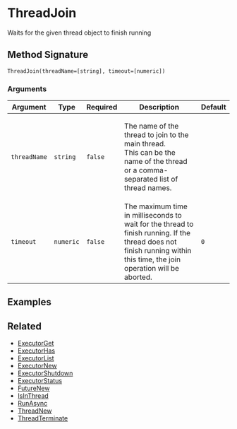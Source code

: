 # ThreadJoin

Waits for the given thread object to finish running

## Method Signature

```
ThreadJoin(threadName=[string], timeout=[numeric])
```

### Arguments

| Argument     | Type      | Required | Description                                                                                                                                                            | Default |
| ------------ | --------- | -------- | ---------------------------------------------------------------------------------------------------------------------------------------------------------------------- | ------- |
| `threadName` | `string`  | `false`  | <p>The name of the thread to join to the main thread.<br>This can be the name of the thread or a comma-separated list of thread names.</p>                             |         |
| `timeout`    | `numeric` | `false`  | The maximum time in milliseconds to wait for the thread to finish running. If the thread does not finish running within this time, the join operation will be aborted. | `0`     |

## Examples

## Related

* [ExecutorGet](executorget.md)
* [ExecutorHas](executorhas.md)
* [ExecutorList](executorlist.md)
* [ExecutorNew](executornew.md)
* [ExecutorShutdown](executorshutdown.md)
* [ExecutorStatus](executorstatus.md)
* [FutureNew](futurenew.md)
* [IsInThread](isinthread.md)
* [RunAsync](runasync.md)
* [ThreadNew](threadnew.md)
* [ThreadTerminate](threadterminate.md)
